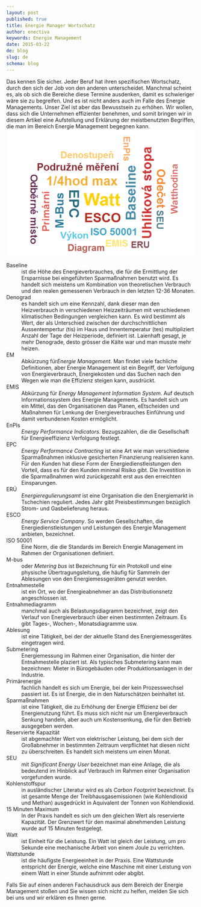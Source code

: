 ```yaml
---
layout: post
published: true
title: Energie Manager Wortschatz
author: enectiva
keywords: Energie Management
date: 2015-03-22
de: blog
slug: de
schema: blog
---
```


Das kennen Sie sicher. Jeder Beruf hat ihren spezifischen Wortschatz, durch den sich der Job von den anderen unterscheidet. Manchmal scheint es, als ob sich die Bereiche diese Termine ausdenken, damit es schwieriger wäre sie zu begreifen. Und es ist nicht anders auch im Falle des Energie Managements. Unser Ziel ist aber das Bewusstsein zu erhöhen. Wir wollen, dass sich die Unternehmen effizienter benehmen, und somit bringen wir in diesem Artikel eine Aufstellung und Erklärung der meistbenutzten Begriffen, die man im Bereich Energie Management begegnen kann.
<img src="/img/blog/blog_slovnik.png" alt="Energie Manager Wortschatz" class="center">

<!--more-->

<dl>
<dt>Baseline</dt>
<dd>ist die Höhe des Energieverbrauches, die für die Ermittlung der Ersparnisse bei eingeführten Sparmaßnahmen benutzt wird. Es handelt sich meistens um Kombination von theoretischen Verbrauch und den realen gemessenen Verbrauch in den letzten 12-36 Monaten. </dd>

<dt>Denograd</dt>
<dd>es handelt sich um eine Kennzahl, dank dieser man den Heizverbrauch in verschiedenen Heizzeiträumen mit verschiedenen klimatischen Bedingungen vergleichen kann. Es wird bestimmt als Wert, der als Unterschied zwischen der durchschnittlichen Aussentempertur (tis) im Haus und Innentemperatur (tes) multipliziert Anzahl der Tage der Heizperiode, definiert ist. Laienhaft gesagt, je mehr Denograde, desto grösser die Kälte war und man musste mehr heizen.</dd>

<dt>EM</dt>
<dd>Abkürzung für<em>Energie Management</em>. Man findet viele fachliche Definitionen, aber Energie Management ist ein Begriff, der Verfolgung von Energieverbrauch, Energiekosten und das Suchen nach den Wegen wie man die Effizienz steigen kann, ausdrückt.</dd>

<dt>EMIS</dt>
<dd>Abkürzung für <em>Energy Management Information System</em>. Auf deutsch Informationssystem des Energie Managements. Es handelt sich um ein Mittel, das den Organisationen das Planen, eEtscheiden und Maßnahmen für Lenkung der Energieverbrauches Einführung und damit verbundenen Kosten ermöglicht.</dd>

<dt>EnPIs</dt>
<dd><em>Energy Performance Indicators</em>. Bezugszahlen, die die Gesellschaft für Energieeffizienz Verfolgung festlegt.</dd>

<dt>EPC</dt>
<dd><em>Energy Performance Contracting</em>  ist eine Art wie man verschiedene Sparmaßnahmen inklusive gesicherten Finanzierung realisieren kann. Für den Kunden hat diese Form der Energiedienstleistungen den Vorteil, dass es für den Kunden minimal Risiko gibt. Die Investition in die Sparmaßnahmen wird zurückgezahlt erst aus den erreichten Einsparungen.</dd>

<dt>ERÚ</dt>
<dd><em>Energieregulierungsamt</em> ist eine Organisation die den Energiemarkt in Tschechien reguliert. Jedes Jahr gibt Preisbestimmungen bezüglich Strom- und Gasbelieferung heraus.</dd>

<dt>ESCO</dt>
<dd><em>Energy Service Company</em>. So werden Gesellschaften, die Energiedienstleistungen und Leistungen des Energie Management anbieten, bezeichnet. </dd>

<dt>ISO 50001</dt>
<dd>Eine Norm, die die Standards im Bereich Energie Management im Rahmen der Organisationen definiert.</dd>

<dt>M-bus</dt>
<dd>oder <em>Metering bus</em> ist Bezeichnung für ein Protokoll und eine physische Übertragungsleitung, die häufig für Sammeln der Ablesungen von den Energiemessgeräten genutzt werden.</dd>

<dt>Entnahmestelle</dt>
<dd>ist ein Ort, wo der Energieabnehmer an das Distributionsnetz angeschlossen ist.</dd>

<dt>Entnahmediagramm</dt>
<dd>manchmal auch als Belastungsdiagramm bezeichnet, zeigt den Verlauf von Energieverbrauch über einen bestimmten Zeitraum. Es gibt Tages-, Wochen-, Monatsdiagramme usw.</dd>

<dt>Ablesung</dt>
<dd>ist eine Tätigkeit, bei der der aktuelle Stand des Energiemessgerätes eingetragen wird.</dd>

<dt>Submetering</dt>
<dd>Energiemessung im Rahmen einer Organisation, die hinter der Entnahmestelle plaziert ist. Als typisches Submetering kann man bezeichnen: Mieter in Bürogebäuden oder Produktionsanlagen in der Industrie.</dd>

<dt>Primärenergie</dt>
<dd>fachlich handelt es sich um Energie, bei der kein Prozesswechsel passiert ist. Es ist Energie, die in den Naturschätzen beinhaltet ist.</dd>

<dt>Sparmaßnahmen</dt>
<dd>ist eine Tätigkeit, die zu Erhöhung der Energie Effizienz bei der Energienutzung führt. Es muss sich nicht nur um Energieverbrauch Senkung handeln, aber auch um Kostensenkung, die für den Betrieb ausgegeben werden.</dd>

<dt>Reservierte Kapazität</dt>
<dd>ist abgemachter Wert von elektrischer Leistung, bei dem sich der Großabnehmer in bestimmten Zeitraum verpflichtet hat diesen nicht zu überschreiten. Es handelt sich meistens um einen Monat.</dd>

<dt>SEU</dt>
<dd>mit <em>Significant Energy User</em> bezeichnet man eine Anlage, die als bedeutend im Hinblick auf Verbrauch im Rahmen einer Organisation vorgefunden wurde.</dd>

<dt>Kohlenstoffspur</dt>
<dd>in ausländischer Literatur wird es als<em> Carbon Footprint</em> bezeichnet. Es ist gesamte Menge der Treibhausgasemissionen (wie Kohlendioxid und Methan) ausgedrückt in Aquivalent der Tonnen von Kohlendioxid.</dd>

<dt>15 Minuten Maximum</dt>
<dd>In der Praxis handelt es sich um den gleichen Wert als reservierte Kapazität. Der Grenzwert für den maximal abnehmenden Leistung wurde auf 15 Minuten festgelegt.</dd>

<dt>Watt</dt>
<dd>ist Einheit für die Leistung. Ein Watt ist gleich der Leistung, um pro Sekunde eine mechanische Arbeit von einem Joule zu verrichten.</dd>

<dt>Wattstunde</dt>
<dd>ist die häufigste Energieeinheit in der Praxis. Eine Wattstunde entspricht der Energie, welche eine Maschine mit einer Leistung von einem Watt in einer Stunde aufnimmt oder abgibt.</dd>
</dl>


Falls Sie auf einen anderen Fachausdruck aus dem Bereich der Energie Management stoßen und Sie wissen sich nicht zu helfen, melden Sie sich bei uns und wir erklären es Ihnen gerne.
